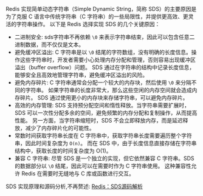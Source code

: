 Redis 实现简单动态字符串（Simple Dynamic String，简称 SDS）的主要原因是为了克服 C 语言中传统字符串（C 字符串）的一些局限性，并提供更高效、更灵活的字符串操作。
以下是 Redis 选择实现 SDS 的几个关键原因：
- 二进制安全: sds字符串不再依赖 `\0` 来表示字符串结束，因此可以包含任意二进制数据，而不仅仅是文本。
- 避免缓冲区溢出: C 字符串是以 `\0` 结尾的字符数组，没有明确的长度信息。操作这些字符串时，开发者需要小心处理内存分配和管理，否则容易出现缓冲区溢出（buffer overflow）问题。
SDS 通过在字符串的结构中记录长度信息，能够安全且高效地管理字符串，避免缓冲区溢出的风险。
- 避免内存碎片: C 字符串通常会分配一个较大的内存块，然后使用 `\0` 来分隔不同的字符串。 如果字符串的长度非常大，那么这些空闲的内存空间就会造成内存碎片。
SDS 通过使用更小的内存块来存储字符串，可以避免内存碎片。
-  高效的内存管理: SDS 支持预分配空间和惰性释放。当字符串需要扩展时，SDS 可以一次性分配多余的空间，避免频繁的内存分配和复制操作，从而提高性能。
另一方面，当字符串缩短时，SDS 不会立即释放内存，而是延迟释放，减少了内存碎片化的可能性。
- 常数时间获取字符串长度在 C 字符串中，获取字符串长度需要遍历整个字符串，因此时间复杂度为 `O(n)`。
而在 SDS 中，由于长度信息直接存储在字符串结构中，获取长度的时间复杂度为 O(1)。
- 兼容 C 字符串: 尽管 SDS 是一个独立的实现，但它依然兼容 C 字符串。SDS 的数据部分以 `\0` 结尾，因此可以在需要时作为 C 字符串使用。
这种兼容性允许 Redis 在需要时无缝地与 C 库或函数进行交互。

SDS 实现原理和源码分析,不再赘述: [Redis：SDS源码解析](https://juejin.cn/post/7064359936842530830)